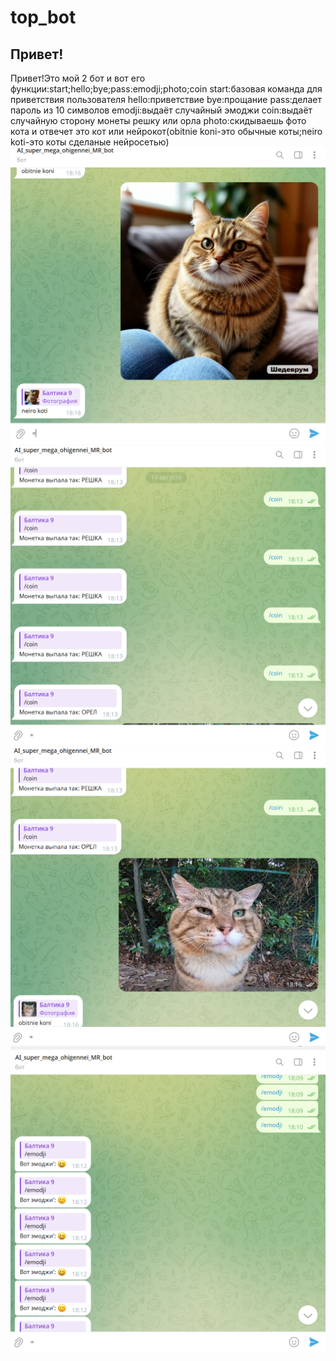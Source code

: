 # top_bot

## Привет!

Привет!Это мой 2 бот и вот его функции:start;hello;bye;pass:emodji;photo;coin
start:базовая команда для приветствия пользователя
hello:приветствие
bye:прощание
pass:делает пароль из 10 символов
emodji:выдаёт случайный эмоджи
coin:выдаёт случайную сторону монеты решку или орла
photo:скидываешь фото кота и отвечет это кот или нейрокот(obitnie koni-это обычные коты;neiro koti-это коты сделаные нейросетью)
![alt text](2025-08-14_18-21-31.png)
![alt text](2025-08-14_18-22-29.png)
![alt text](2025-08-14_18-23-00.png)
![alt text](2025-08-14_18-23-24.png)
